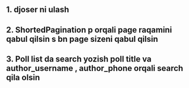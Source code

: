 ## 1. djoser ni ulash
## 2. ShortedPagination p orqali page raqamini qabul qilsin s bn page sizeni qabul qilsin
## 3. Poll list da search yozish poll title  va author_username , author_phone orqali search qila olsin